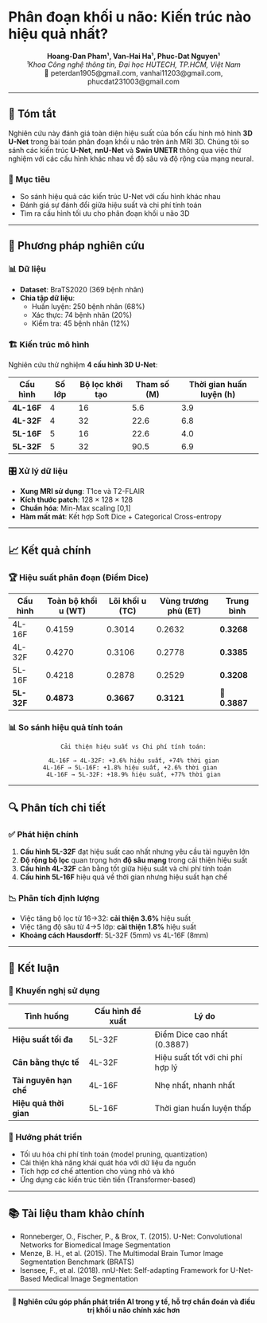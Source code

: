 # Phân đoạn khối u não: Kiến trúc nào hiệu quả nhất?

<p align="center">
  <strong>Hoang-Dan Pham¹, Van-Hai Ha¹, Phuc-Dat Nguyen¹</strong><br>
  <em>¹Khoa Công nghệ thông tin, Đại học HUTECH, TP.HCM, Việt Nam</em><br>
  📧 peterdan1905@gmail.com, vanhai11203@gmail.com, phucdat231003@gmail.com
</p>

---

## 📝 Tóm tắt

Nghiên cứu này đánh giá toàn diện hiệu suất của bốn cấu hình mô hình **3D U-Net** trong bài toán phân đoạn khối u não trên ảnh MRI 3D. Chúng tôi so sánh các kiến trúc **U-Net**, **nnU-Net** và **Swin UNETR** thông qua việc thử nghiệm với các cấu hình khác nhau về độ sâu và độ rộng của mạng neural.

### 🎯 Mục tiêu
- So sánh hiệu quả các kiến trúc U-Net với cấu hình khác nhau
- Đánh giá sự đánh đổi giữa hiệu suất và chi phí tính toán
- Tìm ra cấu hình tối ưu cho phân đoạn khối u não 3D

---

## 🔬 Phương pháp nghiên cứu

### 📊 Dữ liệu
- **Dataset**: BraTS2020 (369 bệnh nhân)
- **Chia tập dữ liệu**: 
  - Huấn luyện: 250 bệnh nhân (68%)
  - Xác thực: 74 bệnh nhân (20%)
  - Kiểm tra: 45 bệnh nhân (12%)

### 🏗️ Kiến trúc mô hình
Nghiên cứu thử nghiệm **4 cấu hình 3D U-Net**:

| Cấu hình | Số lớp | Bộ lọc khởi tạo | Tham số (M) | Thời gian huấn luyện (h) |
|----------|---------|-----------------|--------------|--------------------------|
| **4L-16F** | 4 | 16 | 5.6 | 3.9 |
| **4L-32F** | 4 | 32 | 22.6 | 6.8 |
| **5L-16F** | 5 | 16 | 22.6 | 4.0 |
| **5L-32F** | 5 | 32 | 90.5 | 6.9 |

### 🎛️ Xử lý dữ liệu
- **Xung MRI sử dụng**: T1ce và T2-FLAIR
- **Kích thước patch**: 128 × 128 × 128
- **Chuẩn hóa**: Min-Max scaling [0,1]
- **Hàm mất mát**: Kết hợp Soft Dice + Categorical Cross-entropy

---

## 📈 Kết quả chính

### 🏆 Hiệu suất phân đoạn (Điểm Dice)

| Cấu hình | Toàn bộ khối u (WT) | Lõi khối u (TC) | Vùng trương phù (ET) | Trung bình |
|----------|---------------------|-----------------|---------------------|-------------|
| 4L-16F | 0.4159 | 0.3014 | 0.2632 | **0.3268** |
| 4L-32F | 0.4270 | 0.3106 | 0.2778 | **0.3385** |
| 5L-16F | 0.4218 | 0.2878 | 0.2529 | **0.3208** |
| **5L-32F** | **0.4873** | **0.3667** | **0.3121** | **🥇 0.3887** |

### 📊 So sánh hiệu quả tính toán

<div align="center">

```
Cải thiện hiệu suất vs Chi phí tính toán:

4L-16F → 4L-32F: +3.6% hiệu suất, +74% thời gian
4L-16F → 5L-16F: +1.8% hiệu suất, +2.6% thời gian  
4L-16F → 5L-32F: +18.9% hiệu suất, +77% thời gian
```

</div>

---

## 🔍 Phân tích chi tiết

### ✅ Phát hiện chính
1. **Cấu hình 5L-32F** đạt hiệu suất cao nhất nhưng yêu cầu tài nguyên lớn
2. **Độ rộng bộ lọc** quan trọng hơn **độ sâu mạng** trong cải thiện hiệu suất
3. **Cấu hình 4L-32F** cân bằng tốt giữa hiệu suất và chi phí tính toán
4. **Cấu hình 5L-16F** hiệu quả về thời gian nhưng hiệu suất hạn chế

### 📉 Phân tích định lượng
- Việc tăng bộ lọc từ 16→32: **cải thiện 3.6%** hiệu suất
- Việc tăng độ sâu từ 4→5 lớp: **cải thiện 1.8%** hiệu suất
- **Khoảng cách Hausdorff**: 5L-32F (5mm) vs 4L-16F (8mm)

---

## 🎯 Kết luận

### 🏅 Khuyến nghị sử dụng

| Tình huống | Cấu hình đề xuất | Lý do |
|------------|------------------|-------|
| **Hiệu suất tối đa** | 5L-32F | Điểm Dice cao nhất (0.3887) |
| **Cân bằng thực tế** | 4L-32F | Hiệu suất tốt với chi phí hợp lý |
| **Tài nguyên hạn chế** | 4L-16F | Nhẹ nhất, nhanh nhất |
| **Hiệu quả thời gian** | 5L-16F | Thời gian huấn luyện thấp |

### 🔮 Hướng phát triển
- Tối ưu hóa chi phí tính toán (model pruning, quantization)
- Cải thiện khả năng khái quát hóa với dữ liệu đa nguồn
- Tích hợp cơ chế attention cho vùng nhỏ và khó
- Ứng dụng các kiến trúc tiên tiến (Transformer-based)

---

## 📚 Tài liệu tham khảo chính

- Ronneberger, O., Fischer, P., & Brox, T. (2015). U-Net: Convolutional Networks for Biomedical Image Segmentation
- Menze, B. H., et al. (2015). The Multimodal Brain Tumor Image Segmentation Benchmark (BRATS)
- Isensee, F., et al. (2018). nnU-Net: Self-adapting Framework for U-Net-Based Medical Image Segmentation

---

<div align="center">
  <strong>🧠 Nghiên cứu góp phần phát triển AI trong y tế, hỗ trợ chẩn đoán và điều trị khối u não chính xác hơn</strong>
</div>
